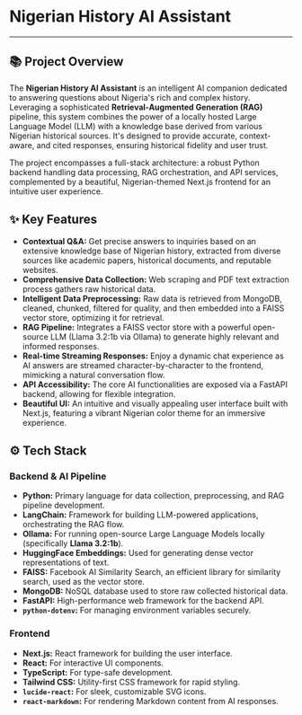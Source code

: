 # Nigerian History AI Assistant

---

## 📚 Project Overview

The **Nigerian History AI Assistant** is an intelligent AI companion dedicated to answering questions about Nigeria's rich and complex history. Leveraging a sophisticated **Retrieval-Augmented Generation (RAG)** pipeline, this system combines the power of a locally hosted Large Language Model (LLM) with a knowledge base derived from various Nigerian historical sources. It's designed to provide accurate, context-aware, and cited responses, ensuring historical fidelity and user trust.

The project encompasses a full-stack architecture: a robust Python backend handling data processing, RAG orchestration, and API services, complemented by a beautiful, Nigerian-themed Next.js frontend for an intuitive user experience.

## ✨ Key Features

* **Contextual Q&A:** Get precise answers to inquiries based on an extensive knowledge base of Nigerian history, extracted from diverse sources like academic papers, historical documents, and reputable websites.
* **Comprehensive Data Collection:** Web scraping and PDF text extraction process gathers raw historical data.
* **Intelligent Data Preprocessing:** Raw data is retrieved from MongoDB, cleaned, chunked, filtered for quality, and then embedded into a FAISS vector store, optimizing it for retrieval.
* **RAG Pipeline:** Integrates a FAISS vector store with a powerful open-source LLM (Llama 3.2:1b via Ollama) to generate highly relevant and informed responses.
* **Real-time Streaming Responses:** Enjoy a dynamic chat experience as AI answers are streamed character-by-character to the frontend, mimicking a natural conversation flow.
* **API Accessibility:** The core AI functionalities are exposed via a FastAPI backend, allowing for flexible integration.
* **Beautiful UI:** An intuitive and visually appealing user interface built with Next.js, featuring a vibrant Nigerian color theme for an immersive experience.

## ⚙️ Tech Stack

### Backend & AI Pipeline

* **Python:** Primary language for data collection, preprocessing, and RAG pipeline development.
* **LangChain:** Framework for building LLM-powered applications, orchestrating the RAG flow.
* **Ollama:** For running open-source Large Language Models locally (specifically **Llama 3.2:1b**).
* **HuggingFace Embeddings:** Used for generating dense vector representations of text.
* **FAISS:** Facebook AI Similarity Search, an efficient library for similarity search, used as the vector store.
* **MongoDB:** NoSQL database used to store raw collected historical data.
* **FastAPI:** High-performance web framework for the backend API.
* **`python-dotenv`:** For managing environment variables securely.

### Frontend

* **Next.js:** React framework for building the user interface.
* **React:** For interactive UI components.
* **TypeScript:** For type-safe development.
* **Tailwind CSS:** Utility-first CSS framework for rapid styling.
* **`lucide-react`:** For sleek, customizable SVG icons.
* **`react-markdown`:** For rendering Markdown content from AI responses.
